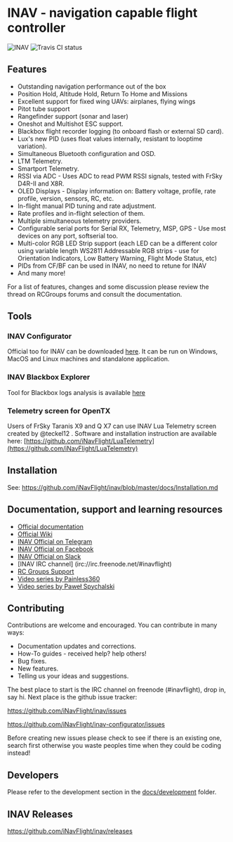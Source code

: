 # INAV - navigation capable flight controller

![INAV](http://static.rcgroups.net/forums/attachments/6/1/0/3/7/6/a9088858-102-inav.png)
![Travis CI status](https://travis-ci.org/iNavFlight/inav.svg?branch=master)

## Features

* Outstanding navigation performance out of the box
* Position Hold, Altitude Hold, Return To Home and Missions
* Excellent support for fixed wing UAVs: airplanes, flying wings 
* Pitot tube support
* Rangefinder support (sonar and laser)
* Oneshot and Multishot ESC support.
* Blackbox flight recorder logging (to onboard flash or external SD card).
* Lux's new PID (uses float values internally, resistant to looptime variation).
* Simultaneous Bluetooth configuration and OSD.
* LTM Telemetry.
* Smartport Telemetry.
* RSSI via ADC - Uses ADC to read PWM RSSI signals, tested with FrSky D4R-II and X8R.
* OLED Displays - Display information on: Battery voltage, profile, rate profile, version, sensors, RC, etc.
* In-flight manual PID tuning and rate adjustment.
* Rate profiles and in-flight selection of them.
* Multiple simultaneous telemetry providers.
* Configurable serial ports for Serial RX, Telemetry, MSP, GPS - Use most devices on any port, softserial too.
* Multi-color RGB LED Strip support (each LED can be a different color using variable length WS2811 Addressable RGB strips - use for Orientation Indicators, Low Battery Warning, Flight Mode Status, etc)
* PIDs from CF/BF can be used in INAV, no need to retune for INAV
* And many more!

For a list of features, changes and some discussion please review the thread on RCGroups forums and consult the documentation.

## Tools

### INAV Configurator

Official too for INAV can be downloaded [here](https://github.com/iNavFlight/inav-configurator/releases). It can be run on Windows, MacOS and Linux machines and standalone application.  

### INAV Blackbox Explorer

Tool for Blackbox logs analysis is available [here](https://github.com/iNavFlight/blackbox-log-viewer/releases)

### Telemetry screen for OpenTX

Users of FrSky Taranis X9 and Q X7 can use INAV Lua Telemetry screen created by @teckel12 . Software and installation instruction are available here: [https://github.com/iNavFlight/LuaTelemetry](https://github.com/iNavFlight/LuaTelemetry)

## Installation

See: https://github.com/iNavFlight/inav/blob/master/docs/Installation.md

## Documentation, support and learning resources

* [Official documentation](https://github.com/iNavFlight/inav/tree/master/docs)
* [Official Wiki](https://github.com/iNavFlight/inav/wiki)
* [INAV Official on Telegram](https://t.me/INAVFlight)
* [INAV Official on Facebook](https://www.facebook.com/groups/INAVOfficial)
* [INAV Official on Slack](https://publicslack.com/slacks/inavflight/invites/new)
* [INAV IRC channel] (irc://irc.freenode.net/#inavflight)
* [RC Groups Support](https://www.rcgroups.com/forums/showthread.php?2495732-Cleanflight-iNav-(navigation-rewrite)-project)
* [Video series by Painless360](https://www.youtube.com/playlist?list=PLYsWjANuAm4qdXEGFSeUhOZ10-H8YTSnH)
* [Video series by Paweł Spychalski](https://www.youtube.com/playlist?list=PLOUQ8o2_nCLloACrA6f1_daCjhqY2x0fB)

## Contributing

Contributions are welcome and encouraged.  You can contribute in many ways:

* Documentation updates and corrections.
* How-To guides - received help?  help others!
* Bug fixes.
* New features.
* Telling us your ideas and suggestions.

The best place to start is the IRC channel on freenode (#inavflight), drop in, say hi. Next place is the github issue tracker:

https://github.com/iNavFlight/inav/issues

https://github.com/iNavFlight/inav-configurator/issues

Before creating new issues please check to see if there is an existing one, search first otherwise you waste peoples time when they could be coding instead!

## Developers

Please refer to the development section in the [docs/development](https://github.com/iNavFlight/inav/tree/master/docs/development) folder.


## INAV Releases
https://github.com/iNavFlight/inav/releases
